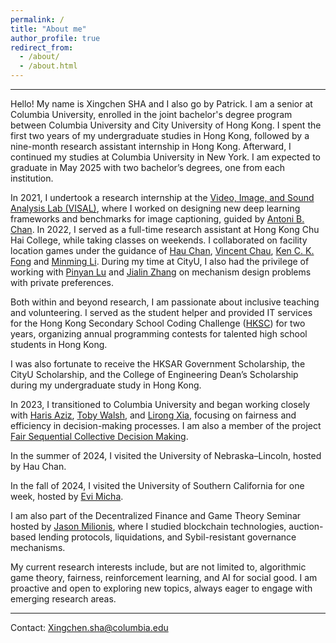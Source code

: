 ```yaml
---
permalink: /
title: "About me"
author_profile: true
redirect_from: 
  - /about/
  - /about.html
---
```


------
Hello! My name is Xingchen SHA and I also go by Patrick. I am a senior at Columbia University, enrolled in the joint bachelor's degree program between Columbia University and City University of Hong Kong. I spent the first two years of my undergraduate studies in Hong Kong, followed by a nine-month research assistant internship in Hong Kong. Afterward, I continued my studies at Columbia University in New York. I am expected to graduate in May 2025 with two bachelor’s degrees, one from each institution. 

In 2021, I undertook a research internship at the [Video, Image, and Sound Analysis Lab (VISAL)](http://visal.cs.cityu.edu.hk/), where I worked on designing new deep learning frameworks and benchmarks for image captioning, guided by [Antoni B. Chan](https://www.cs.cityu.edu.hk/~abchan/).
In 2022, I served as a full-time research assistant at Hong Kong Chu Hai College, while taking classes on weekends. I collaborated on facility location games under the guidance of [Hau Chan](https://cse.unl.edu/~hchan/), [Vincent Chau](https://cse.seu.edu.cn/2021/0318/c23024a364637/page.htm), [Ken C. K. Fong](https://scholars.ln.edu.hk/en/persons/chi-kit-ken-fong) and [Minming Li](https://www.cs.cityu.edu.hk/~minmli/).
During my time at CityU, I also had the privilege of working with [Pinyan Lu](http://pinyanlu.com/) and [Jialin Zhang](http://english.ict.cas.cn/people/scien/bln/202303/t20230315_328233.html) on mechanism design problems with private preferences.

Both within and beyond research, I am passionate about inclusive teaching and volunteering. I served as the student helper and provided IT services for the Hong Kong Secondary School Coding Challenge ([HKSC](https://www.cs.cityu.edu.hk/~hksc/)) for two years, organizing annual programming contests for talented high school students in Hong Kong. 

I was also fortunate to receive the HKSAR Government Scholarship, the CityU Scholarship, and the College of Engineering Dean’s Scholarship during my undergraduate study in Hong Kong.

In 2023, I transitioned to Columbia University and began working closely with [Haris Aziz](https://sites.google.com/site/harisaziz/), [Toby Walsh](https://cgi.cse.unsw.edu.au/~tw/), and [Lirong Xia](https://people.cs.rutgers.edu/~lirong.xia/), focusing on fairness and efficiency in decision-making processes. I am also a member of the project [Fair Sequential Collective Decision Making](https://sites.google.com/view/fair-decisions).

In the summer of 2024, I visited the University of Nebraska–Lincoln, hosted by Hau Chan.

In the fall of 2024, I visited the University of Southern California for one week, hosted by [Evi Micha](https://evi-micha.github.io/).

<!--I also worked with [Junfeng Yang](https://www.cs.columbia.edu/~junfeng/) at Columbia on jailbreaking and hallucination issues in large language models.-->

I am also part of the Decentralized Finance and Game Theory Seminar hosted by [Jason Milionis](https://jasonmili.github.io/), where I studied blockchain technologies, auction-based lending protocols, liquidations, and Sybil-resistant governance mechanisms.

My current research interests include, but are not limited to, algorithmic game theory, fairness, reinforcement learning, and AI for social good. I am proactive and open to exploring new topics, always eager to engage with emerging research areas.

<!--During my undergraduate journey, I have had the privilege of working under the guidance of several esteemed professors: [Antoni B. Chan](https://www.cs.cityu.edu.hk/~abchan/), , , , , ,  [list in chronological order].
[Vincent Chau](https://cse.seu.edu.cn/2021/0318/c23024a364637/page.htm), [Ken Fong](https://scholars.ln.edu.hk/en/persons/chi-kit-ken-fong), [Wai Lun Lo](https://cs.chuhai.edu.hk/dr-lo/?lang=en), [Jialin Zhang](http://english.ict.cas.cn/people/scien/bln/202303/t20230315_328233.html),-->
------
Contact: Xingchen.sha@columbia.edu
